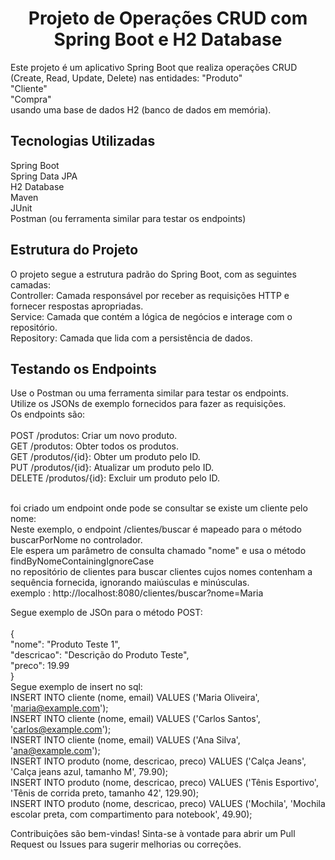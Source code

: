<h1 align="center">Projeto de Operações CRUD com Spring Boot e H2 Database</h1>
Este projeto é um aplicativo Spring Boot que realiza operações CRUD (Create, Read, Update, Delete) nas entidades:
"Produto" <br />
"Cliente" <br />
"Compra" <br />
usando uma base de dados H2 (banco de dados em memória).

<h2 align="left">Tecnologias Utilizadas</h2>
Spring Boot<br />
Spring Data JPA<br />
H2 Database<br />
Maven<br />
JUnit<br />
Postman (ou ferramenta similar para testar os endpoints)<br />

<h2 align="left">Estrutura do Projeto</h2>
O projeto segue a estrutura padrão do Spring Boot, com as seguintes camadas:<br />
Controller: Camada responsável por receber as requisições HTTP e fornecer respostas apropriadas.<br />
Service: Camada que contém a lógica de negócios e interage com o repositório.<br />
Repository: Camada que lida com a persistência de dados.<br />

<h2 align="left">Testando os Endpoints</h2>
Use o Postman ou uma ferramenta similar para testar os endpoints.<br />
Utilize os JSONs de exemplo fornecidos para fazer as requisições.<br />
Os endpoints são:<br /><br />
POST /produtos: Criar um novo produto.<br />
GET /produtos: Obter todos os produtos.<br />
GET /produtos/{id}: Obter um produto pelo ID.<br />
PUT /produtos/{id}: Atualizar um produto pelo ID.<br />
DELETE /produtos/{id}: Excluir um produto pelo ID.<br /><br />

foi criado um endpoint onde pode se consultar se existe um cliente pelo nome: <br />
Neste exemplo, o endpoint /clientes/buscar é mapeado para o método buscarPorNome no controlador. <br />
Ele espera um parâmetro de consulta chamado "nome" e usa o método findByNomeContainingIgnoreCase <br />
no repositório de clientes para buscar clientes cujos nomes contenham a sequência fornecida, ignorando maiúsculas e minúsculas. <br />
exemplo : http://localhost:8080/clientes/buscar?nome=Maria <br />

Segue exemplo de JSOn para o método POST:<br /><br />
{<br />
  "nome": "Produto Teste 1",<br />
  "descricao": "Descrição do Produto Teste",<br />
  "preco": 19.99<br />
}<br />
Segue exemplo de insert no sql: <br />
INSERT INTO cliente (nome, email) VALUES ('Maria Oliveira', 'maria@example.com');<br />
INSERT INTO cliente (nome, email) VALUES ('Carlos Santos', 'carlos@example.com');<br />
INSERT INTO cliente (nome, email) VALUES ('Ana Silva', 'ana@example.com');<br />
INSERT INTO produto (nome, descricao, preco) VALUES ('Calça Jeans', 'Calça jeans azul, tamanho M', 79.90);<br />
INSERT INTO produto (nome, descricao, preco) VALUES ('Tênis Esportivo', 'Tênis de corrida preto, tamanho 42', 129.90);<br />
INSERT INTO produto (nome, descricao, preco) VALUES ('Mochila', 'Mochila escolar preta, com compartimento para notebook', 49.90);<br />


Contribuições são bem-vindas! Sinta-se à vontade para abrir um Pull Request ou Issues para sugerir melhorias ou correções.<br />
